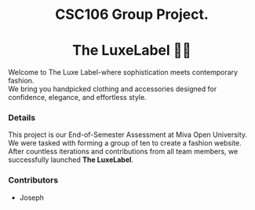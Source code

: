 <h1 align=center>CSC106 Group Project.</h1>
<h1 align=center>The LuxeLabel 🛒🛒</h1>

<p>
   Welcome to The Luxe Label-where sophistication meets contemporary
  fashion. <br />
  We bring you handpicked clothing and accessories designed for
  confidence, elegance, and effortless style.
  </p>

 ### Details
<p>
  This project is our End-of-Semester Assessment at Miva Open University. <br />
  We were tasked with forming a group of ten to create a fashion website. After countless iterations and contributions from all team members, we successfully launched <strong>The LuxeLabel</strong>.
</p>

### Contributors 
<ul> 
  <li>Joseph</li>
</ul>
